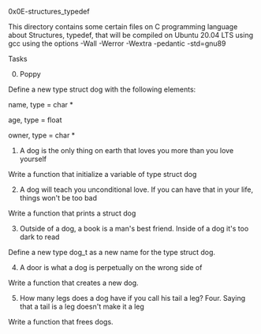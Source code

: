 0x0E-structures_typedef

This directory contains some certain files on C programming language about Structures, typedef, that will be compiled on Ubuntu 20.04 LTS using gcc using the options -Wall -Werror -Wextra -pedantic -std=gnu89



Tasks

0. Poppy

Define a new type struct dog with the following elements:

name, type = char *

age, type = float

owner, type = char *

1. A dog is the only thing on earth that loves you more than you love yourself

Write a function that initialize a variable of type struct dog

2. A dog will teach you unconditional love. If you can have that in your life, things won't be too bad

Write a function that prints a struct dog

3. Outside of a dog, a book is a man's best friend. Inside of a dog it's too dark to read

Define a new type dog_t as a new name for the type struct dog.

4. A door is what a dog is perpetually on the wrong side of

Write a function that creates a new dog.

5. How many legs does a dog have if you call his tail a leg? Four. Saying that a tail is a leg doesn't make it a leg

Write a function that frees dogs.
